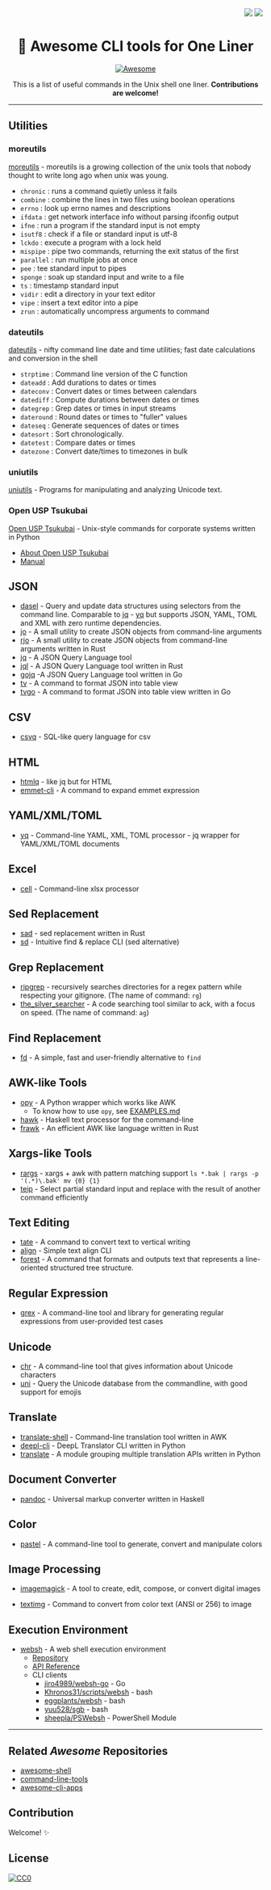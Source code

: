<div align="right">  
  <img src="https://img.shields.io/static/v1?label=LICENSE&message=CC0&color=blue&style=flat-square"/>
  <img src="https://img.shields.io/static/v1?label=Contribution&message=Welcome!&color=orange&style=flat-square"/>
</div>

<div align="center">
  <h1> 🐚 Awesome CLI tools for One Liner </h1>
  
  [![Awesome](https://cdn.rawgit.com/sindresorhus/awesome/d7305f38d29fed78fa85652e3a63e154dd8e8829/media/badge.svg)](https://github.com/sindresorhus/awesome)
  
  This is a list of useful commands in the Unix shell one liner. **Contributions are welcome!**
</div>

---

## Utilities

### moreutils

[moreutils](https://joeyh.name/code/moreutils/) - moreutils is a growing collection of the unix tools that nobody thought to write long ago when unix was young.

- `chronic` : runs a command quietly unless it fails
- `combine` : combine the lines in two files using boolean operations
- `errno` : look up errno names and descriptions
- `ifdata` : get network interface info without parsing ifconfig output
- `ifne` : run a program if the standard input is not empty
- `isutf8` : check if a file or standard input is utf-8
- `lckdo` : execute a program with a lock held
- `mispipe` : pipe two commands, returning the exit status of the first
- `parallel` : run multiple jobs at once
- `pee` : tee standard input to pipes
- `sponge` : soak up standard input and write to a file
- `ts` : timestamp standard input
- `vidir` : edit a directory in your text editor
- `vipe` : insert a text editor into a pipe
- `zrun` : automatically uncompress arguments to command

### dateutils

[dateutils](https://github.com/hroptatyr/dateutils) - nifty command line date and time utilities; fast date calculations and conversion in the shell

- `strptime` :  Command line version of the C function
- `dateadd` :  Add durations to dates or times
- `dateconv` :  Convert dates or times between calendars
- `datediff` :  Compute durations between dates or times
- `dategrep` :  Grep dates or times in input streams
- `dateround` :  Round dates or times to "fuller" values
- `dateseq` :  Generate sequences of dates or times
- `datesort` :  Sort chronologically.
- `datetest` :  Compare dates or times
- `datezone` :  Convert date/times to timezones in bulk

### uniutils

[uniutils](http://www.billposer.org/Software/unidesc.html) -  Programs for manipulating and analyzing Unicode text.

### Open USP Tsukubai

[Open USP Tsukubai](https://github.com/usp-engineers-community/Open-usp-Tukubai) - Unix-style commands for corporate systems written in Python
  - [About Open USP Tsukubai](https://uec.usp-lab.com/tukubai)
  - [Manual](https://uec.usp-lab.com/tukubai_man)

## JSON 

- [dasel](https://github.com/tomwright/dasel) - Query and update data structures using selectors from the command line. Comparable to [jq](https://github.com/stedolan/jq) - [yq](https://github.com/kislyuk/yq) but supports JSON, YAML, TOML and XML with zero runtime dependencies.
- [jo](https://github.com/jpmens/jo) - A small utility to create JSON objects from command-line arguments
- [rjo](https://github.com/dskkato/rjo) - A small utility to create JSON objects from command-line arguments written in Rust
- [jq](https://github.com/stedolan/jq) - A JSON Query Language tool
- [jql](https://github.com/yamafaktory/jql) - A JSON Query Language tool written in Rust
- [gojq](https://github.com/itchyny/gojq) -A JSON Query Language tool written in Go
- [tv](https://github.com/uzimaru0000/tv) - A command to format JSON into table view
- [tvgo](https://github.com/mattn/tvgo) - A command to format JSON into table view written in Go

## CSV

- [csvq](https://github.com/mithrandie/csvq) - SQL-like query language for csv

## HTML

- [htmlq](https://github.com/mgdm/htmlq) - like jq but for HTML
- [emmet-cli](https://github.com/Delapouite/emmet-cli) - A command to expand emmet expression

## YAML/XML/TOML

- [yq](https://github.com/kislyuk/yq) - Command-line YAML, XML, TOML processor - jq wrapper for YAML/XML/TOML documents

## Excel

- [cell](https://github.com/twinbird/cell) - Command-line xlsx processor

## Sed Replacement

- [sad](https://github.com/ms-jpq/sad) - sed replacement written in Rust
- [sd](https://github.com/chmln/sd) - Intuitive find & replace CLI (sed alternative)

## Grep Replacement

- [ripgrep](https://github.com/BurntSushi/ripgrep) - recursively searches directories for a regex pattern while respecting your gitignore. (The name of command: `rg`)
- [the_silver_searcher](https://github.com/ggreer/the_silver_searcher) - A code searching tool similar to ack, with a focus on speed. (The name of command: `ag`)

## Find Replacement

- [fd](https://github.com/ggreer/the_silver_searcher) - A simple, fast and user-friendly alternative to `find`

## AWK-like Tools

- [opy](https://github.com/ryuichiueda/opy) - A Python wrapper which works like AWK
  -  To know how to use `opy`, see [EXAMPLES.md](https://github.com/ryuichiueda/opy/blob/master/EXAMPLES.md)
- [hawk](https://github.com/gelisam/hawk) - Haskell text processor for the command-line
- [frawk](https://github.com/ezrosent/frawk) - An efficient AWK like language written in Rust

## Xargs-like Tools

- [rargs](https://github.com/lotabout/rargs) - xargs + awk with pattern matching support `ls *.bak | rargs -p '(.*)\.bak' mv {0} {1}`
- [teip](https://github.com/greymd/teip) - Select partial standard input and replace with the result of another command efficiently

## Text Editing

- [tate](https://github.com/mattn/tate) - A command to convert text to vertical writing
- [align](https://github.com/jiro4989/align) - Simple text align CLI
- [forest](https://github.com/KoharaKazuya/forest) - A command that formats and outputs text that represents a line-oriented structured tree structure.

## Regular Expression

- [grex](https://github.com/pemistahl/grex) - A command-line tool and library for generating regular expressions from user-provided test cases

## Unicode

- [chr](https://github.com/pemistahl/chr) - A command-line tool that gives information about Unicode characters
- [uni](https://github.com/arp242/uni) - Query the Unicode database from the commandline, with good support for emojis

## Translate

- [translate-shell](https://github.com/soimort/translate-shell) - Command-line translation tool written in AWK
- [deepl-cli](https://github.com/eggplants/deepl-cli) - DeepL Translator CLI written in Python
- [translate](https://github.com/Animenosekai/translate) - A module grouping multiple translation APIs written in Python

## Document Converter

- [pandoc](https://github.com/jgm/pandoc) - Universal markup converter written in Haskell

## Color

- [pastel](https://github.com/sharkdp/pastel) - A command-line tool to generate, convert and manipulate colors

## Image Processing

- [imagemagick](https://imagemagick.org/index.php) - A tool to create, edit, compose, or convert digital images

- [textimg](https://github.com/jiro4989/textimg) - Command to convert from color text (ANSI or 256) to image

## Execution Environment

- [websh](https://websh.jiro4989.com) - A web shell execution environment
  - [Repository](https://github.com/jiro4989/websh)
  - [API Reference](https://jiro4989.github.io/websh/swagger.html)
  - CLI clients
    - [jiro4989/websh-go](https://github.com/jiro4989/websh-go) - Go
    - [Khronos31/scripts/websh](https://github.com/Khronos31/scripts/blob/master/bin/websh) - bash
    - [eggplants/websh](https://github.com/eggplants/websh.sh) - bash
    - [yuu528/sgb](https://github.com/yuu528/sgb) - bash
    - [sheepla/PSWebsh](https://github.com/sheepla/PsWebsh) - PowerShell Module

---

## Related *Awesome* Repositories

- [awesome-shell](https://github.com/alebcay/awesome-shell)
- [command-line-tools](https://github.com/learn-anything/command-line-tools)
- [awesome-cli-apps](https://github.com/agarrharr/awesome-cli-apps)

## Contribution

Welcome! ✨

## License

[![CC0](https://i.creativecommons.org/p/zero/1.0/88x31.png)](https://creativecommons.org/publicdomain/zero/1.0/)


